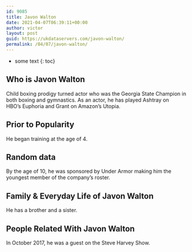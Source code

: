```yaml
---
id: 9085
title: Javon Walton
date: 2021-04-07T06:39:11+00:00
author: victor
layout: post
guid: https://ukdataservers.com/javon-walton/
permalink: /04/07/javon-walton/
---
```


* some text
{: toc}


## Who is Javon Walton



Child boxing prodigy turned actor who was the Georgia State Champion in both boxing and gymnastics. As an actor, he has played Ashtray on HBO&#8217;s Euphoria and Grant on Amazon&#8217;s Utopia.

                
                
                
## Prior to Popularity



He began training at the age of 4.

                
                
                
## Random data



By the age of 10, he was sponsored by Under Armor making him the youngest member of the company&#8217;s roster. 

                
                
                
## Family & Everyday Life of Javon Walton



He has a brother and a sister.

                
                
                
## People Related With Javon Walton



In October 2017, he was a guest on the Steve Harvey Show. 

                
              
            
          
          
          